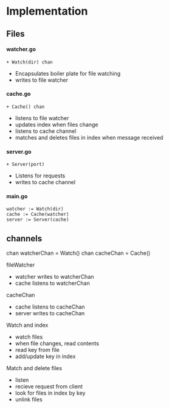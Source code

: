 # Implementation

## Files

#### watcher.go
    + Watch(dir) chan

* Encapsulates boiler plate for file watching
* writes to file watcher

#### cache.go
    + Cache() chan

- listens to file watcher
- updates index when files change
- listens to cache channel
- matches and deletes files in index when message received 

#### server.go
    + Server(port)

* Listens for requests
* writes to cache channel

#### main.go
    watcher := Watch(dir)
    cache := Cache(watcher)
    server := Server(cache)
    
## channels 

chan watcherChan = Watch()
chan cacheChan = Cache()

fileWatcher 
* watcher writes to watcherChan 
* cache listens to watcherChan

cacheChan
* cache listens to cacheChan
* server writes to cacheChan

Watch and index
- watch files
- when file changes, read contents
- read key from file
- add/update key in index

Match and delete files
- listen
- recieve request from client
- look for files in index by key
- unlink files